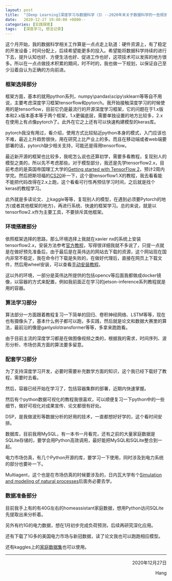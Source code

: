 ```yaml
---
layout: post
title:  "[Deep Learning]深度学习与数据科学（3）--2020年末关于数据科学的一些规划"
date:   2020-12-27 19:40:00 +0800--
categories: [实践探索]
tags:   [深度学习, 想法记录]
---
```


这个月开始，我的数据科学相关工作算是一点点走上轨道：硬件资源上，有了稳定的开发设备；时间分配上，后续希望能更多的投入。希望能将数据科学持续的进行下去，提升认知也好、方便生活也好、促进工作也好，这项技术可以发挥的地方很多。所以在一点点做技术积累的期间，时不时的，我也做一下规划，以保证自己至少沿着自认为正确的方向前进。

### 框架选择部分

框架方面，基本的就用python系列，numpy\pandas\scipy\sklearn等等自不用说，主要考虑深度学习框架tensorflow和pytorch。我开始接触深度学习的时候使用的是tensorflow，目前它仍是最流行的开源深度学习框架，它的问题在于1.x版本和2.x版本基本等于两个框架，1.x更偏底层，需要单独设置的地方比较多，2.x在使用上有点像pytorch了。此外在它之上还有可以快速构建模型的keras库。

pytorch我没有用过，看介绍，使用方式比较贴近python本身的模式，入门应该也不难，最近上升趋势很快，用在研究上比产业上的多。而且在移动端或者web端要部署的话，pytorch缺少相关支持，可能还是得用tensorflow。

最近新开源的框架也比较多，我呢怎么说也还算初学，需要多看教程，复现别人的模型之类的，所以先不考虑那些。对于模型部分，我还是先学tensorflow2.x，目前考虑的是英国帝国理工大学的[Getting started with TensorFlow 2](https://www.coursera.org/learn/getting-started-with-tensor-flow2/home/welcome)，预计2周内学完。然后把斯坦福的[CS20](https://web.stanford.edu/class/cs20si/syllabus.html)补一下，这个是tensorflow1.X的教程，我去看看能不能把代码改得在2.x上跑，这个看看可行性再预估学习时间，之后就是找个keras的教程学习。

此外就是多读论文、上kaggle等等，复现别人的模型，在遇到必须要Pytorch的地方(或者其他框架的地方)，再进行系统、快速的框架学习。总的来说，就是以tensorflow2.x作为主要工具，不要排斥其他框架。

### 环境搭建部分

依照框架选择的思路，那么环境选择上我就在xavier nx的系统上安装tensorflow2.x，安装方法参考[官方教程](https://docs.nvidia.com/deeplearning/frameworks/install-tf-jetson-platform/index.html)，写得很详细我就不多说了，只提一点就是在做好预先准备后，由于最后是在英伟达的网站去下载的资源，这个网站现在国内非常不稳定，我在命令行下载是失败的，在做好代理后，直接在网页上下载文件，然后用wheel安装，可以查看[手动安装教程](https://blog.csdn.net/wc996789331/article/details/90814105)。

这以外的环境，一部分是英伟达所提供的包括opencv等后面我都做成docker镜像，以容器的方式来配置，例如我前面正在学习的jetson-inference系列教程就是用的容器。

### 算法学习部分

算法部分一方面跟着教程复习一下简单的回归、卷积神经网络、LSTM等等，现在也有摄像头了，基本什么例子都可以跑，多实践，然后就是论文和数据大赛里的算法，最前沿的像是gan\yolo\transformer等等，多拿来跑跑看。

由于目前主流的深度学习都是在做图像视频之类的，根据我的需求，时间序列、波形分析、市场仿真方面的算法要多留意。

### 配套学习部分

为了支持深度学习开发，必要时需要补充数学方面的知识，这个我已经下载好了教程，需要时去看。

然后，容器已经开始在学习了，包括容器集群的部署，近期内快速掌握。

然后有个python数据可视化的教程我很喜欢，可以顺便复习一下python中的一些细节，做好可视化对成果宣传、论文都很有好处。

DSP，是我做波形等数据分析的好用的技术，一直都想好好学的，这个看时间安排。

数据库，目前我用MySQL，有一本书一月看完，还有之前的大量家庭数据是SQLite存储的，要学会用Python高效调用，最好能把MySQL和SQLite整合到一起。

电力市场仿真，有几个Python开源的库，要学习一下使用，同时涉及到电力系统的部分也要补一下。

Multiagent，这个也是在市场仿真的时候要涉及的，日内瓦大学有个[Simulation and modeling of natural processes](https://www.coursera.org/learn/modeling-simulation-natural-processes?page=7&index=prod_all_products_term_optimization)后面务必要去学。

### 数据准备部分

目前我手上有的有40G左右的homeassistant家庭数据，想用Python访问SQLite先提取出来分析着。

另外有约1G的电力数据，想在1月初步完成负荷预测，后续再研究深化应用。

还有下载了1G多的美国电力市场与新冠数据，读了论文我也可以跑跑相应模型。

还有kaggles上的[家庭数据集](https://www.kaggle.com/uciml/electric-power-consumption-data-set)也可以使用。


___




<p align = "right">2020年12月27日</p>
<p align = "right">Hang</p>

